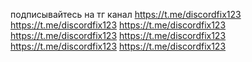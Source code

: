 подписывайтесь на тг канал https://t.me/discordfix123 https://t.me/discordfix123 https://t.me/discordfix123 https://t.me/discordfix123 https://t.me/discordfix123 https://t.me/discordfix123 https://t.me/discordfix123
